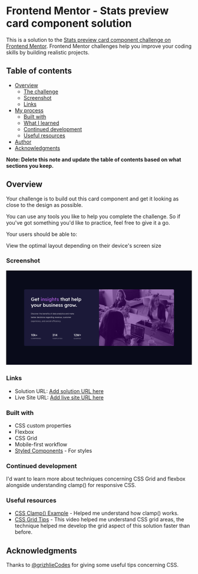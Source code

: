 # Frontend Mentor - Stats preview card component solution

This is a solution to the [Stats preview card component challenge on Frontend Mentor](https://www.frontendmentor.io/challenges/stats-preview-card-component-8JqbgoU62). Frontend Mentor challenges help you improve your coding skills by building realistic projects. 

## Table of contents

- [Overview](#overview)
  - [The challenge](#the-challenge)
  - [Screenshot](#screenshot)
  - [Links](#links)
- [My process](#my-process)
  - [Built with](#built-with)
  - [What I learned](#what-i-learned)
  - [Continued development](#continued-development)
  - [Useful resources](#useful-resources)
- [Author](#author)
- [Acknowledgments](#acknowledgments)

**Note: Delete this note and update the table of contents based on what sections you keep.**

## Overview

Your challenge is to build out this card component and get it looking as close to the design as possible.

You can use any tools you like to help you complete the challenge. So if you've got something you'd like to practice, feel free to give it a go.

Your users should be able to:

View the optimal layout depending on their device's screen size

### Screenshot

![](./screenshot.png)

### Links

- Solution URL: [Add solution URL here](https://your-solution-url.com)
- Live Site URL: [Add live site URL here](https://your-live-site-url.com)

### Built with

- CSS custom properties
- Flexbox
- CSS Grid
- Mobile-first workflow
- [Styled Components](https://styled-components.com/) - For styles

### Continued development

I'd want to learn more about techniques concerning CSS Grid and flexbox alongside understanding clamp() for responsive CSS.

### Useful resources

- [CSS Clamp() Example](https://www.example.com) - Helped me understand how clamp() works.
- [CSS Grid Tips](https://www.youtube.com/watch?v=v5KzBPUEgGQ&list=PL4-IK0AVhVjPv5tfS82UF_iQgFp4Bl998&index=2&t=453s) - This video helped me understand CSS grid areas, the technique helped me   develop the grid aspect of this solution faster than before.


## Acknowledgments

Thanks to [@grizhlieCodes](https://github.com/grizhlieCodes) for giving some useful tips concerning CSS.


